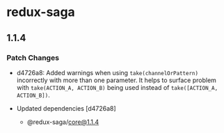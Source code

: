 # redux-saga

## 1.1.4
### Patch Changes

- d4726a8: Added warnings when using `take(channelOrPattern)` incorrectly with more than one parameter. It helps to surface problem with `take(ACTION_A, ACTION_B)` being used instead of `take([ACTION_A, ACTION_B])`.

- Updated dependencies [d4726a8]
  - @redux-saga/core@1.1.4
